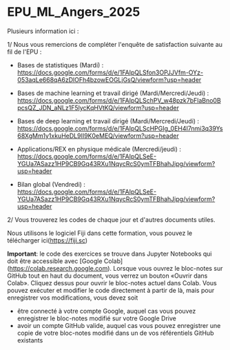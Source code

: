 # EPU_ML_Angers_2025
Plusieurs information ici :

1/ Nous vous remercions de compléter l'enquête de satisfaction suivante au fil de l'EPU :

-  Bases de statistiques (Mardi) : https://docs.google.com/forms/d/e/1FAIpQLSfon3OPJJVfm-OYz-053aqLe668qA6zDlOFh4bzowEOGLjGsQ/viewform?usp=header

- Bases de machine learning et travail dirigé (Mardi/Mercredi/Jeudi) : https://docs.google.com/forms/d/e/1FAIpQLSchPV_w48pzk7bFlaBno0BpcsQZ_JDN_aNLz1F5lycKqHVtKQ/viewform?usp=header

- Bases de deep learning et travail dirigé (Mardi/Mercredi/Jeudi) : https://docs.google.com/forms/d/e/1FAIpQLScHPGIg_0EH4I7nmi3q39Ys68XgMm1y1xkuHeDL9II9K0eMEQ/viewform?usp=header

- Applications/REX en physique médicale (Mercredi/jeudi) : https://docs.google.com/forms/d/e/1FAIpQLSeE-YGUa7ASazz1HP9CB9Gq43RXu1NqycRcS0ymTFBhahJipg/viewform?usp=header

- Bilan global (Vendredi) : https://docs.google.com/forms/d/e/1FAIpQLSeE-YGUa7ASazz1HP9CB9Gq43RXu1NqycRcS0ymTFBhahJipg/viewform?usp=header
    
2/ Vous trouverez les codes de chaque jour et d'autres documents utiles.

Nous utilisons le logiciel Fiji dans cette formation, vous pouvez le télécharger ici(https://fiji.sc)

__Important__: le code des exercices se trouve dans Jupyter Notebooks qui doit être accessible avec [Google Colab] (https://colab.research.google.com). Lorsque vous ouvrez le bloc-notes sur GitHub tout en haut du document, vous verrez un bouton «Ouvrir dans Colab». Cliquez dessus pour ouvrir le bloc-notes actuel dans Colab. Vous pouvez exécuter et modifier le code directement à partir de là, mais pour enregistrer vos modifications, vous devez soit
 * être connecté à votre compte Google, auquel cas vous pouvez enregistrer le bloc-notes modifié sur votre Google Drive
 * avoir un compte GitHub valide, auquel cas vous pouvez enregistrer une copie de votre bloc-notes modifié dans un de vos référentiels GitHub existants

